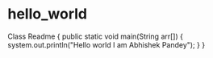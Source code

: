 # hello_world

Class Readme
{
public static void main(String arr[])
{
system.out.println("Hello world I am Abhishek Pandey");
}
}
